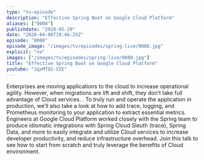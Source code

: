 ```yaml
---
type: "tv-episode"
description: "Effective Spring Boot on Google Cloud Platform"
aliases: ["0008"]
publishdate: "2020-05-29"
date: "2020-04-06T19:46:25Z"
episode: "0008"
episode_image: "/images/tv/episodes/spring-live/0008.jpg"
explicit: "no"
images: ["/images/tv/episodes/spring-live/0008.jpg"]
title: "Effective Spring Boot on Google Cloud Platform"
youtube: "JqxMTQ2-VIE"
---
```


Enterprises are moving applications to the cloud to increase operational agility. However, when migrations are lift and shift, they don’t take full advantage of Cloud services. . To truly run and operate the application in production, we’ll also take a look at how to add trace, logging, and Prometheus monitoring to your application to extract essential metrics. Engineers at Google Cloud Platform worked closely with the Spring team to produce idiomatic integrations with Spring Cloud Sleuth (trace), Spring Data, and more to easily integrate and utilize Cloud services to increase developer productivity, and reduce infrastructure overhead. Join this talk to see how to start from scratch and truly leverage the benefits of Cloud environment.

